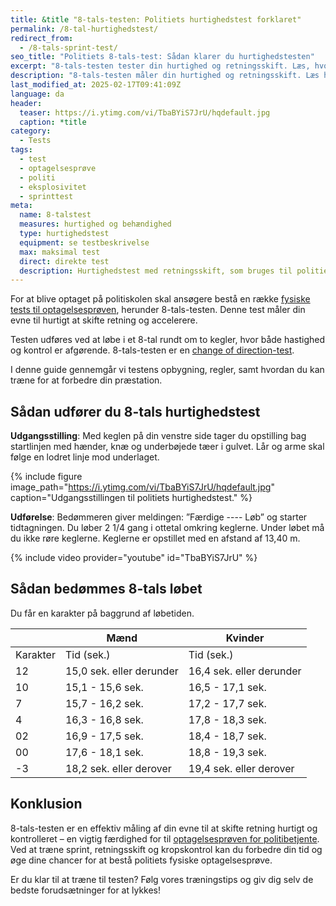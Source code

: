 ```yaml
---
title: &title "8-tals-testen: Politiets hurtighedstest forklaret"
permalink: /8-tal-hurtighedstest/
redirect_from:
  - /8-tals-sprint-test/
seo_title: "Politiets 8-tals-test: Sådan klarer du hurtighedstesten"
excerpt: "8-tals-testen tester din hurtighed og retningsskift. Læs, hvordan testen udføres, og få tips til at forbedre din tid."
description: "8-tals-testen måler din hurtighed og retningsskift. Læs hvordan du udfører testen til politiets optagelsesprøve og forbedrer din tid."
last_modified_at: 2025-02-17T09:41:09Z
language: da
header:
  teaser: https://i.ytimg.com/vi/TbaBYiS7JrU/hqdefault.jpg
  caption: *title
category:
  - Tests
tags:
  - test
  - optagelsesprøve
  - politi
  - eksplosivitet
  - sprinttest
meta:
  name: 8-talstest
  measures: hurtighed og behændighed
  type: hurtighedstest
  equipment: se testbeskrivelse
  max: maksimal test
  direct: direkte test
  description: Hurtighedstest med retningsskift, som bruges til politiets optagelsesprøve.
---
```


For at blive optaget på politiskolen skal ansøgere bestå en række [fysiske tests til optagelsesprøven](/politiets-fysiske-tests-krav-optagelsesproeve/), herunder 8-tals-testen. Denne test måler din evne til hurtigt at skifte retning og accelerere.

Testen udføres ved at løbe i et 8-tal rundt om to kegler, hvor både hastighed og kontrol er afgørende. 8-tals-testen er en [change of direction-test](/retningsskift-test/).

I denne guide gennemgår vi testens opbygning, regler, samt hvordan du kan træne for at forbedre din præstation.

## Sådan udfører du 8-tals hurtighedstest

**Udgangsstilling**: Med keglen på din venstre side tager du opstilling bag startlinjen med hænder, knæ og underbøjede tæer i gulvet. Lår og arme skal følge en lodret linje mod underlaget.

{% include figure image_path="https://i.ytimg.com/vi/TbaBYiS7JrU/hqdefault.jpg" caption="Udgangsstillingen til politiets hurtighedstest." %}

**Udførelse**: Bedømmeren giver meldingen: ”Færdige ---- Løb” og starter tidtagningen. Du løber 2 1/4 gang i ottetal omkring keglerne. Under løbet må du ikke røre keglerne. Keglerne er opstillet med en afstand af 13,40 m.

{% include video provider="youtube" id="TbaBYiS7JrU" %}

## Sådan bedømmes 8-tals løbet

Du får en karakter på baggrund af løbetiden.

|          | Mænd                     | Kvinder                  |
| -------- | ------------------------ | ------------------------ |
| Karakter | Tid (sek.)               | Tid (sek.)               |
| 12       | 15,0 sek. eller derunder | 16,4 sek. eller derunder |
| 10       | 15,1 - 15,6 sek.         | 16,5 - 17,1 sek.         |
| 7        | 15,7 - 16,2 sek.         | 17,2 - 17,7 sek.         |
| 4        | 16,3 - 16,8 sek.         | 17,8 - 18,3 sek.         |
| 02       | 16,9 - 17,5 sek.         | 18,4 - 18,7 sek.         |
| 00       | 17,6 - 18,1 sek.         | 18,8 - 19,3 sek.         |
| \-3      | 18,2 sek. eller derover  | 19,4 sek. eller derover  |

## Konklusion

8-tals-testen er en effektiv måling af din evne til at skifte retning hurtigt og kontrolleret – en vigtig færdighed for til [optagelsesprøven for politibetjente](/politiets-optagelsesproeve/). Ved at træne sprint, retningsskift og kropskontrol kan du forbedre din tid og øge dine chancer for at bestå politiets fysiske optagelsesprøve.

Er du klar til at træne til testen? Følg vores træningstips og giv dig selv de bedste forudsætninger for at lykkes!